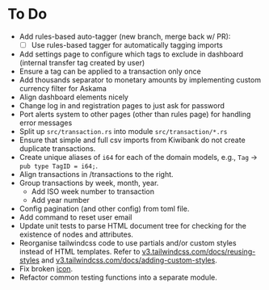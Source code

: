 # To Do

- Add rules-based auto-tagger (new branch, merge back w/ PR):
  - [ ] Use rules-based tagger for automatically tagging imports
- Add settings page to configure which tags to exclude in dashboard (internal transfer tag created by user)
- Ensure a tag can be applied to a transaction only once
- Add thousands separator to monetary amounts by implementing custom currency filter for Askama
- Align dashboard elements nicely
- Change log in and registration pages to just ask for password
- Port alerts system to other pages (other than rules page) for handling error messages
- Split up `src/transaction.rs` into module `src/transaction/*.rs`
- Ensure that simple and full csv imports from Kiwibank do not create duplicate
  transactions.
- Create unique aliases of `i64` for each of the domain models, e.g., `Tag` -> `pub type TagID = i64;`.
- Align transactions in /transactions to the right.
- Group transactions by week, month, year.
  - Add ISO week number to transaction
  - Add year number
- Config pagination (and other config) from toml file.
- Add command to reset user email
- Update unit tests to parse HTML document tree for checking for the existence
  of nodes and attributes.
- Reorganise tailwindcss code to use partials and/or custom styles instead of
  HTML templates.
  Refer to [v3.tailwindcss.com/docs/reusing-styles](https://v3.tailwindcss.com/docs/reusing-styles) and [v3.tailwindcss.com/docs/adding-custom-styles](https://v3.tailwindcss.com/docs/adding-custom-styles).
- Fix broken [icon](./static/seal.png).
- Refactor common testing functions into a separate module.
